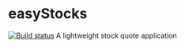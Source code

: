 # easyStocks
[![Build status](https://ci.appveyor.com/api/projects/status/hk5ag3jql86ui181?svg=true)](https://ci.appveyor.com/project/pgenfer/easystocks)
A lightweight stock quote application
